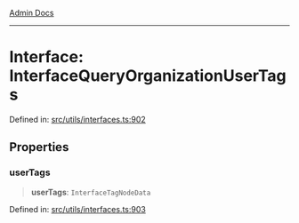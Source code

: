 [Admin Docs](/)

***

# Interface: InterfaceQueryOrganizationUserTags

Defined in: [src/utils/interfaces.ts:902](https://github.com/PalisadoesFoundation/talawa-admin/blob/main/src/utils/interfaces.ts#L902)

## Properties

### userTags

> **userTags**: `InterfaceTagNodeData`

Defined in: [src/utils/interfaces.ts:903](https://github.com/PalisadoesFoundation/talawa-admin/blob/main/src/utils/interfaces.ts#L903)
